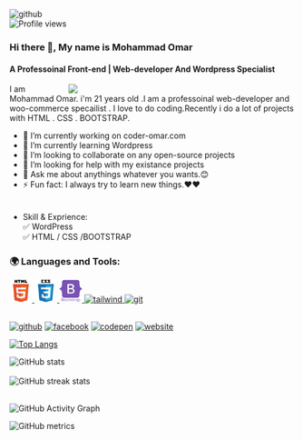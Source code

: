 <img src='https://media4.giphy.com/media/qgQUggAC3Pfv687qPC/giphy.gif' alt='github' width='900' height='450'> <br>
![Profile views](https://gpvc.arturio.dev/Mohammad-Omar-07) 
### Hi there 👋, My name is Mohammad Omar
#### A Professoinal Front-end | Web-developer And Wordpress Specialist
<img src="https://camo.githubusercontent.com/a4c584bce1c41271485d28f92aaf9f581b3c88b68ca723b6edfd58b4ba988c2b/68747470733a2f2f63646e2e6472696262626c652e636f6d2f75736572732f313138373833362f73637265656e73686f74732f363533393432392f70726f6772616d65722e676966" align="right" width="400">

 


I am Mohammad Omar. i'm 21 years old .I am a professoinal web-developer and woo-commerce specailist . I love to do coding.Recently i do a lot of projects with HTML . CSS . BOOTSTRAP. 



- 🔭 I’m currently working on coder-omar.com 
- 🌱 I’m currently learning Wordpress 
- 👯 I’m looking to collaborate on any open-source projects 
- 🤔 I’m looking for help with my existance projects 
- 💬 Ask me about anythings whatever you wants.😊 
- ⚡ Fun fact: I always try to learn new things.❤❤  <br> <br><br>
- Skill & Exprience: <br>
✅ WordPress <Br>
✅ HTML / CSS /BOOTSTRAP
 
<h3 align="left">🌍 Languages and Tools:</h3>
<a href="https://www.w3.org/html/" target="_blank" rel="noreferrer"> <img src="https://raw.githubusercontent.com/devicons/devicon/master/icons/html5/html5-original-wordmark.svg" alt="html5" width="40" height="40"/> </a>   <a href="https://www.w3schools.com/css/" target="_blank" rel="noreferrer"> <img src="https://raw.githubusercontent.com/devicons/devicon/master/icons/css3/css3-original-wordmark.svg" alt="css3" width="40" height="40"/> </a>    <a href="https://getbootstrap.com" target="_blank" rel="noreferrer"> <img src="https://raw.githubusercontent.com/devicons/devicon/master/icons/bootstrap/bootstrap-plain-wordmark.svg" alt="bootstrap" width="40" height="40"/> </a>     <a href="https://tailwindcss.com/" target="_blank" rel="noreferrer"> <img src="https://www.vectorlogo.zone/logos/tailwindcss/tailwindcss-icon.svg" alt="tailwind" width="40" height="40"/> </a>     <a href="https://git-scm.com/" target="_blank" rel="noreferrer"> <img src="https://www.vectorlogo.zone/logos/git-scm/git-scm-icon.svg" alt="git" width="40" height="40"/> </a>  <br><br>



[<img src='https://cdn.jsdelivr.net/npm/simple-icons@3.0.1/icons/github.svg' alt='github' height='40'>](https://github.com/Mohammad-Omar-07)  [<img src='https://cdn.jsdelivr.net/npm/simple-icons@3.0.1/icons/facebook.svg' alt='facebook' height='40'>](https://www.facebook.com/shayied07)  [<img src='https://cdn.jsdelivr.net/npm/simple-icons@3.0.1/icons/codepen.svg' alt='codepen' height='40'>](https://codepen.io/Mohammad-Omar007)  [<img src='https://cdn.jsdelivr.net/npm/simple-icons@3.0.1/icons/icloud.svg' alt='website' height='40'>](www.coder-omar.com)  




[![Top Langs](https://github-readme-stats.vercel.app/api/top-langs/?username=Mohammad-Omar-07)](https://github.com/anuraghazra/github-readme-stats)

![GitHub stats](https://github-readme-stats.vercel.app/api?username=Mohammad-Omar-07&show_icons=true&theme=radical) <br> <br>
![GitHub streak stats](https://github-readme-streak-stats.herokuapp.com/?user=Mohammad-Omar-07)  <br> <br>

![GitHub Activity Graph](https://activity-graph.herokuapp.com/graph?username=Mohammad-Omar-07)  

![GitHub metrics](https://metrics.lecoq.io/Mohammad-Omar-07)  




